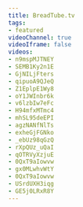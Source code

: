 ```yaml
---
title: BreadTube.tv
tags:
- featured
videoChannel: true
videoIframe: false
videos:
- n9mspMJTNEY
- SEMB1Ky2n1E
- GjNILjFters
- qipuoA9QJeQ
- Z1EplpE1Wy8
- oY1JWInbr6k
- v6lzbIw7eFc
- H94mfxMTmc4
- mhSL95deEPI
- agzNANfNlTs
- exheGjFGNko
- _ebUz98qGzQ
- rXpQUz_uQaI
- qOTRVyXzjuE
- 0QxT9aIowvw
- gx0MLwhvWtY
- 0QxT9aIowvw
- USrdUXH3iqg
- GE5j0LRxR8Y
---
```

